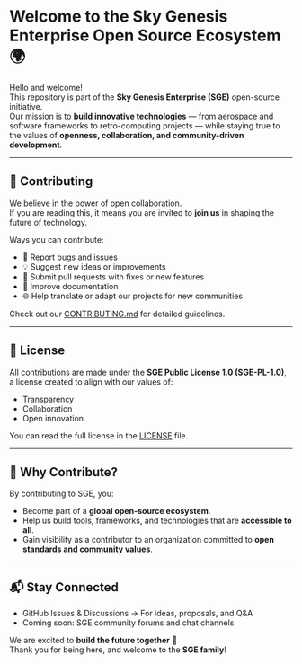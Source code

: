 # Welcome to the Sky Genesis Enterprise Open Source Ecosystem 🌍

Hello and welcome!  
This repository is part of the **Sky Genesis Enterprise (SGE)** open-source initiative.  
Our mission is to **build innovative technologies** — from aerospace and software frameworks to retro-computing projects — while staying true to the values of **openness, collaboration, and community-driven development**.

---

## 🤝 Contributing

We believe in the power of open collaboration.  
If you are reading this, it means you are invited to **join us** in shaping the future of technology.  

Ways you can contribute:
- 🐛 Report bugs and issues
- 💡 Suggest new ideas or improvements
- 🔧 Submit pull requests with fixes or new features
- 📖 Improve documentation
- 🌐 Help translate or adapt our projects for new communities

Check out our [CONTRIBUTING.md](CONTRIBUTING.md) for detailed guidelines.

---

## 📜 License

All contributions are made under the **SGE Public License 1.0 (SGE-PL-1.0)**,  
a license created to align with our values of:
- Transparency
- Collaboration
- Open innovation  

You can read the full license in the [LICENSE](LICENSE) file.

---

## 🌟 Why Contribute?

By contributing to SGE, you:
- Become part of a **global open-source ecosystem**.  
- Help us build tools, frameworks, and technologies that are **accessible to all**.  
- Gain visibility as a contributor to an organization committed to **open standards and community values**.  

---

## 📬 Stay Connected

- GitHub Issues & Discussions → For ideas, proposals, and Q&A  
- Coming soon: SGE community forums and chat channels  

We are excited to **build the future together** 🚀  
Thank you for being here, and welcome to the **SGE family**!
